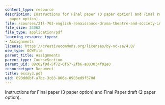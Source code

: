 ```yaml
---
content_type: resource
description: Instructions for Final paper (3 paper option) and Final Paper draft (2
  paper option).
file: /courses/21l-703-english-renaissance-drama-theatre-and-society-in-the-age-of-shakespeare-fall-2003/693dd6bfa7bc3c83866a0903ed9f570d_essay3.pdf
file_size: 24062
file_type: application/pdf
learning_resource_types:
- Assignments
license: https://creativecommons.org/licenses/by-nc-sa/4.0/
ocw_type: OCWFile
parent_title: Assignments
parent_type: CourseSection
parent_uid: 89c02f9d-5f72-6f67-2fb6-a003034f92e0
resourcetype: Document
title: essay3.pdf
uid: 693dd6bf-a7bc-3c83-866a-0903ed9f570d
---
```

Instructions for Final paper (3 paper option) and Final Paper draft (2 paper option).